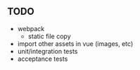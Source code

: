 TODO
------------
* webpack
    * static file copy
* import other assets in vue (images, etc)
* unit/integration tests
* acceptance tests
